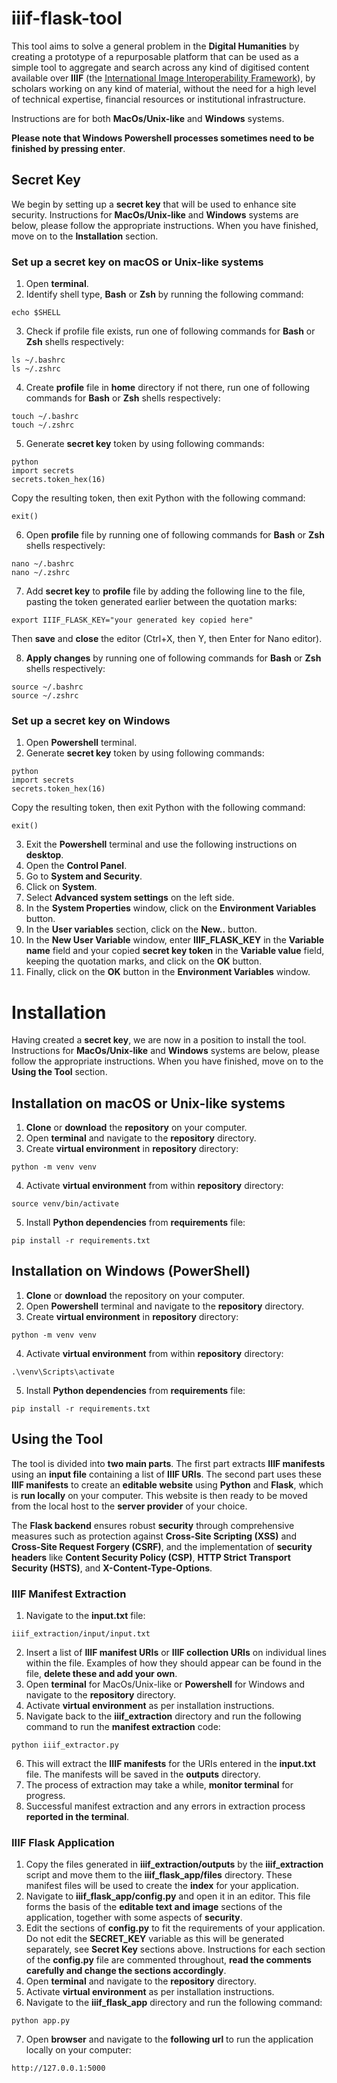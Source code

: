 # iiif-flask-tool

This tool aims to solve a general problem in the __Digital Humanities__ by creating a prototype of a repurposable platform that can be used as a simple tool to aggregate and search across any kind of digitised content available over __IIIF__ (the [International Image Interoperability Framework](https://iiif.io/)), by scholars working on any kind of material, without the need for a high level of technical expertise, financial resources or institutional infrastructure.

Instructions are for both __MacOs/Unix-like__ and __Windows__ systems. 

__Please note that Windows Powershell processes sometimes need to be finished by pressing enter__.

## Secret Key

We begin by setting up a __secret key__ that will be used to enhance site security. Instructions for __MacOs/Unix-like__ and __Windows__ systems are below, please follow the appropriate instructions. When you have finished, move on to the __Installation__ section. 

### Set up a secret key on macOS or Unix-like systems

1. Open __terminal__.
2. Identify shell type, __Bash__ or __Zsh__ by running the following command:
```
echo $SHELL
```

3. Check if profile file exists, run one of following commands for __Bash__ or __Zsh__ shells respectively:
```
ls ~/.bashrc
ls ~/.zshrc
```

4. Create __profile__ file in __home__ directory if not there, run one of following commands for __Bash__ or __Zsh__ shells respectively:
```
touch ~/.bashrc
touch ~/.zshrc
```

5. Generate __secret key__ token by using following commands:
```
python
import secrets
secrets.token_hex(16)
```

Copy the resulting token, then exit Python with the following command:

```
exit()
```

6. Open __profile__ file by running one of following commands for __Bash__ or __Zsh__ shells respectively:
```
nano ~/.bashrc
nano ~/.zshrc
```

7. Add __secret key__ to __profile__ file by adding the following line to the file, pasting the token generated earlier between the quotation marks:
```
export IIIF_FLASK_KEY="your generated key copied here"
```
Then __save__ and __close__ the editor (Ctrl+X, then Y, then Enter for Nano editor).

8. __Apply changes__ by running one of following commands for __Bash__ or __Zsh__ shells respectively:
``` 
source ~/.bashrc
source ~/.zshrc
```

### Set up a secret key on Windows

1. Open __Powershell__ terminal.
2. Generate __secret key__ token by using following commands:
```
python
import secrets
secrets.token_hex(16)
```

Copy the resulting token, then exit Python with the following command:

```
exit()
```

3. Exit the __Powershell__ terminal and use the following instructions on __desktop__.
4. Open the __Control Panel__.
5. Go to __System and Security__.
6. Click on __System__.
7. Select __Advanced system settings__ on the left side.
8. In the __System Properties__ window, click on the __Environment Variables__ button.
9. In the __User variables__ section, click on the __New..__ button.
10. In the __New User Variable__ window, enter __IIIF_FLASK_KEY__ in the __Variable name__ field and your copied __secret key token__ in the __Variable value__ field, keeping the quotation marks, and click on the __OK__ button.
11. Finally, click on the __OK__ button in the __Environment Variables__ window.

# Installation

Having created a __secret key__, we are now in a position to install the tool. Instructions for __MacOs/Unix-like__ and __Windows__ systems are below, please follow the appropriate instructions. When you have finished, move on to the __Using the Tool__ section. 

## Installation on macOS or Unix-like systems

1. __Clone__ or __download__ the __repository__ on your computer.
2. Open __terminal__ and navigate to the __repository__ directory. 
3. Create __virtual environment__ in __repository__ directory:
```
python -m venv venv
```

4. Activate __virtual environment__ from within __repository__ directory:
``` 
source venv/bin/activate
```

5. Install __Python dependencies__ from __requirements__ file:
```
pip install -r requirements.txt
```

## Installation on Windows (PowerShell)

1. __Clone__ or __download__ the repository on your computer.
2. Open __Powershell__ terminal and navigate to the __repository__ directory.
3. Create __virtual environment__ in __repository__ directory:
```
python -m venv venv
```

4. Activate __virtual environment__ from within __repository__ directory:
``` 
.\venv\Scripts\activate
```

5. Install __Python dependencies__ from __requirements__ file:
```
pip install -r requirements.txt
```

## Using the Tool

The tool is divided into __two main parts__. The first part extracts __IIIF manifests__ using an __input file__ containing a list of __IIIF URIs__. The second part uses these __IIIF manifests__ to create an __editable website__ using __Python__ and __Flask__, which is __run locally__ on your computer. This website is then ready to be moved from the local host to the __server provider__ of your choice.

The __Flask backend__ ensures robust __security__ through comprehensive measures such as protection against __Cross-Site Scripting (XSS)__ and __Cross-Site Request Forgery (CSRF)__, and the implementation of __security headers__ like __Content Security Policy (CSP)__, __HTTP Strict Transport Security (HSTS)__, and __X-Content-Type-Options__.

### IIIF Manifest Extraction

1. Navigate to the __input.txt__ file:
```
iiif_extraction/input/input.txt
```

2. Insert a list of __IIIF manifest URIs__ or __IIIF collection URIs__ on individual lines within the file. Examples of how they should appear can be found in the file, __delete these and add your own__.
3. Open __terminal__ for MacOs/Unix-like or __Powershell__ for Windows and navigate to the __repository__ directory.
4. Activate __virtual environment__ as per installation instructions.
5. Navigate back to the __iiif_extraction__ directory and run the following command to run the __manifest extraction__ code:
```
python iiif_extractor.py
```

6. This will extract the __IIIF manifests__ for the URIs entered in the __input.txt__ file. The manifests will be saved in the __outputs__ directory.
7. The process of extraction may take a while, __monitor terminal__ for progress.
8. Successful manifest extraction and any errors in extraction process __reported in the terminal__.

### IIIF Flask Application

1. Copy the files generated in __iiif_extraction/outputs__ by the __iiif_extraction__ script and move them to the __iiif_flask_app/files__ directory. These manifest files will be used to create the __index__ for your application.
2. Navigate to __iiif_flask_app/config.py__ and open it in an editor. This file forms the basis of the __editable text and image__ sections of the application, together with some aspects of __security__.
3. Edit the sections of __config.py__ to fit the requirements of your application. Do not edit the __SECRET_KEY__ variable as this will be generated separately, see __Secret Key__ sections above. Instructions for each section of the __config.py__ file are commented throughout, __read the comments carefully and change the sections accordingly__.
4. Open __terminal__ and navigate to the __repository__ directory.
5. Activate __virtual environment__ as per installation instructions.
6. Navigate to the __iiif_flask_app__ directory and run the following command:
```
python app.py
```

7. Open __browser__ and navigate to the __following url__ to run the application locally on your computer:
```
http://127.0.0.1:5000
```
